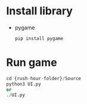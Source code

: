 # Install library

+ pygame
  
  ```bash
  pip install pygame
  ```

# Run game

```py
cd {rush-hour-folder}/Source
python3 UI.py
or
./UI.py
```


